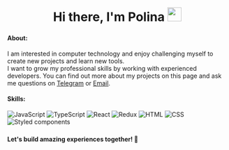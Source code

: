 <h1 align="center">Hi there, I'm Polina 
<img src="https://github.com/blackcater/blackcater/raw/main/images/Hi.gif" height="32"/></h1>

###
<h4>About:</h4>
I am interested in computer technology and enjoy challenging myself to create new projects and learn new tools.</br> 
I want to grow my professional skills by working with experienced developers. 
You can find out more about my projects on this page and ask me questions on <a href="https://t.me/kyzylovapa">Telegram</a> or <a href="mailto:kyzylovapa@mail.ru">Email</a>.

<h4>Skills:</h4>

![JavaScript](https://img.shields.io/badge/javascript-%23323330.svg?style=for-the-badge&logo=javascript&logoColor=%23F7DF1E)
![TypeScript](https://img.shields.io/badge/TypeScript-007ACC?style=for-the-badge&logo=typescript&logoColor=white)
![React](https://img.shields.io/badge/react-%2320232a.svg?style=for-the-badge&logo=react&logoColor=%2361DAFB)
![Redux](https://img.shields.io/badge/redux-%23593d88.svg?style=for-the-badge&logo=redux&logoColor=white)
![HTML](https://img.shields.io/badge/html-%23E34F26.svg?style=for-the-badge&logo=html5&logoColor=white)
![CSS](https://img.shields.io/badge/CSS-239120?&style=for-the-badge&logo=css3&logoColor=white)
![Styled components](https://img.shields.io/badge/styled--components-DB7093?style=for-the-badge&logo=styled-components&logoColor=white)

###
<h4>Let's build amazing experiences together! 🚀</h4>

